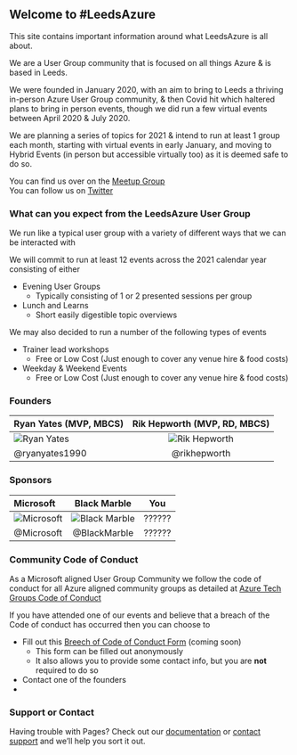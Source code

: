 ## Welcome to #LeedsAzure

This site contains important information around what LeedsAzure is all about.

We are a User Group community that is focused on all things Azure & is based in Leeds.

We were founded in January 2020, with an aim to bring to Leeds a thriving in-person Azure User Group community, & then Covid hit which haltered plans to bring in person events, though we did run a few virtual events between April 2020 & July 2020.

We are planning a series of topics for 2021 & intend to run at least 1 group each month, starting with virtual events in early January, and moving to Hybrid Events (in person but accessible virtually too) as it is deemed safe to do so.

You can find us over on the [Meetup Group](https://www.meetup.com/LeedsAzure/)  
You can follow us on [Twitter](https://twitter.com/LeedsAzure)

### What can you expect from the LeedsAzure User Group

We run like a typical user group with a variety of different ways that we can be interacted with

We will commit to run at least 12 events across the 2021 calendar year consisting of either
- Evening User Groups
    -  Typically consisting of 1 or 2 presented sessions per group
- Lunch and Learns
    - Short easily digestible topic overviews


We may also decided to run a number of the following types of events
-  Trainer lead workshops
    - Free or Low Cost (Just enough to cover any venue hire & food costs)
- Weekday & Weekend Events
    - Free or Low Cost (Just enough to cover any venue hire & food costs)


### Founders

| Ryan Yates (MVP, MBCS) | Rik Hepworth (MVP, RD, MBCS)|
| :------------- | :----------: |
| ![Ryan Yates](https://pbs.twimg.com/profile_images/1223471009765957632/8JHaU6cD_400x400.jpg)| ![Rik Hepworth](https://pbs.twimg.com/profile_images/831984389135425538/VGX4AplO_400x400.png)|
|  @ryanyates1990  |  @rikhepworth  |


### Sponsors

| Microsoft | Black Marble | You |
| :------------- | :----------: | :----------: |
| ![Microsoft](https://pbs.twimg.com/profile_images/1064905586398109696/oGW_cGnP_400x400.jpg)| ![Black Marble](https://pbs.twimg.com/profile_images/1333730294638243841/eGNHMjSb_400x400.jpg)| ?????? |
|  @Microsoft  |  @BlackMarble  | ?????? |

### Community Code of Conduct

As a Microsoft aligned User Group Community we follow the code of conduct for all Azure aligned community groups as detailed at [Azure Tech Groups Code of Conduct](https://developer.microsoft.com/en-us/azure-tech-groups/code-of-conduct)

If you have attended one of our events and believe that a breach of the Code of conduct has occurred then you can choose to
- Fill out this [Breech of Code of Conduct Form]() (coming soon)
    - This form can be filled out anonymously
    - It also allows you to provide some contact info, but you are **not** required to do so
- Contact one of the founders
- 


### Support or Contact

Having trouble with Pages? Check out our [documentation](https://docs.github.com/categories/github-pages-basics/) or [contact support](https://github.com/contact) and we’ll help you sort it out.
